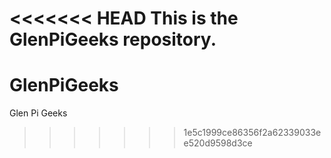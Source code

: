 <<<<<<< HEAD
This is the GlenPiGeeks repository.
=======
# GlenPiGeeks
Glen Pi Geeks
>>>>>>> 1e5c1999ce86356f2a62339033ee520d9598d3ce
